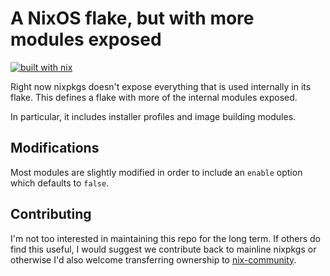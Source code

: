 # A NixOS flake, but with more modules exposed
[![built with nix](https://builtwithnix.org/badge.svg)](https://builtwithnix.org)

Right now nixpkgs doesn't expose everything that is used internally in its flake. This defines a flake with more of the internal modules exposed.

In particular, it includes installer profiles and image building modules.

## Modifications

Most modules are slightly modified in order to include an `enable` option which defaults to `false`.

## Contributing

I'm not too interested in maintaining this repo for the long term. If others do find this useful, I would suggest
we contribute back to mainline nixpkgs or otherwise I'd also welcome transferring ownership to [nix-community](https://github.com/nix-community).

